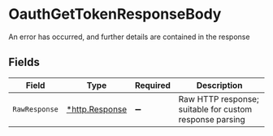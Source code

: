# OauthGetTokenResponseBody

An error has occurred, and further details are contained in the response


## Fields

| Field                                                   | Type                                                    | Required                                                | Description                                             |
| ------------------------------------------------------- | ------------------------------------------------------- | ------------------------------------------------------- | ------------------------------------------------------- |
| `RawResponse`                                           | [*http.Response](https://pkg.go.dev/net/http#Response)  | :heavy_minus_sign:                                      | Raw HTTP response; suitable for custom response parsing |